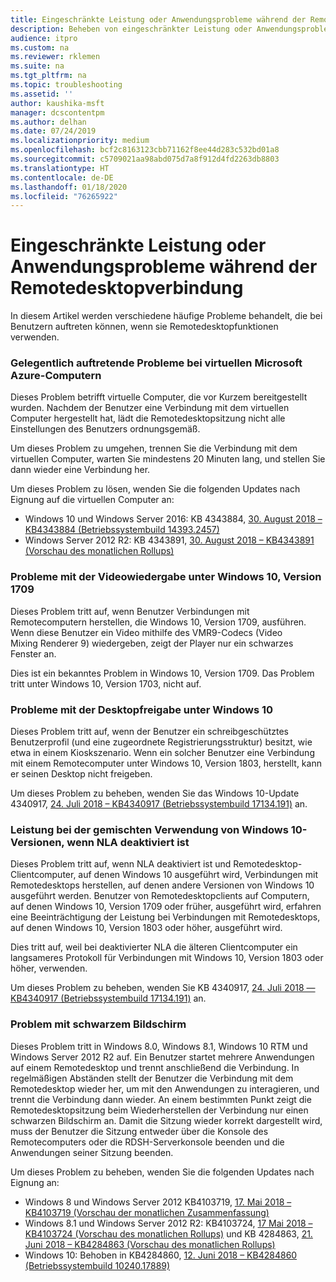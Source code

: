 ```yaml
---
title: Eingeschränkte Leistung oder Anwendungsprobleme während der Remotedesktopverbindung
description: Beheben von eingeschränkter Leistung oder Anwendungsproblemen während der Remotedesktopverbindung.
audience: itpro
ms.custom: na
ms.reviewer: rklemen
ms.suite: na
ms.tgt_pltfrm: na
ms.topic: troubleshooting
ms.assetid: ''
author: kaushika-msft
manager: dcscontentpm
ms.author: delhan
ms.date: 07/24/2019
ms.localizationpriority: medium
ms.openlocfilehash: bcf2c8163123cbb71162f8ee44d283c532bd01a8
ms.sourcegitcommit: c5709021aa98abd075d7a8f912d4fd2263db8803
ms.translationtype: HT
ms.contentlocale: de-DE
ms.lasthandoff: 01/18/2020
ms.locfileid: "76265922"
---
```

# <a name="poor-performance-or-application-problems-during-remote-desktop-connection"></a>Eingeschränkte Leistung oder Anwendungsprobleme während der Remotedesktopverbindung

In diesem Artikel werden verschiedene häufige Probleme behandelt, die bei Benutzern auftreten können, wenn sie Remotedesktopfunktionen verwenden.

### <a name="intermittent-problems-with-new-microsoft-azure-virtual-machines"></a>Gelegentlich auftretende Probleme bei virtuellen Microsoft Azure-Computern

Dieses Problem betrifft virtuelle Computer, die vor Kurzem bereitgestellt wurden. Nachdem der Benutzer eine Verbindung mit dem virtuellen Computer hergestellt hat, lädt die Remotedesktopsitzung nicht alle Einstellungen des Benutzers ordnungsgemäß.

Um dieses Problem zu umgehen, trennen Sie die Verbindung mit dem virtuellen Computer, warten Sie mindestens 20 Minuten lang, und stellen Sie dann wieder eine Verbindung her.

Um dieses Problem zu lösen, wenden Sie die folgenden Updates nach Eignung auf die virtuellen Computer an:

  - Windows 10 und Windows Server 2016: KB 4343884, [30. August 2018 – KB4343884 (Betriebssystembuild 14393.2457)](https://support.microsoft.com/help/4343884/windows-10-update-kb4343884)
  - Windows Server 2012 R2: KB 4343891, [30. August 2018 – KB4343891 (Vorschau des monatlichen Rollups)](https://support.microsoft.com/help/4343891/windows-81-update-kb4343891)

### <a name="video-playback-issues-on-windows-10-version-1709"></a>Probleme mit der Videowiedergabe unter Windows 10, Version 1709

Dieses Problem tritt auf, wenn Benutzer Verbindungen mit Remotecomputern herstellen, die Windows 10, Version 1709, ausführen. Wenn diese Benutzer ein Video mithilfe des VMR9-Codecs (Video Mixing Renderer 9) wiedergeben, zeigt der Player nur ein schwarzes Fenster an.

Dies ist ein bekanntes Problem in Windows 10, Version 1709. Das Problem tritt unter Windows 10, Version 1703, nicht auf.

### <a name="desktop-sharing-issues-on-windows-10"></a>Probleme mit der Desktopfreigabe unter Windows 10

Dieses Problem tritt auf, wenn der Benutzer ein schreibgeschütztes Benutzerprofil (und eine zugeordnete Registrierungsstruktur) besitzt, wie etwa in einem Kioskszenario. Wenn ein solcher Benutzer eine Verbindung mit einem Remotecomputer unter Windows 10, Version 1803, herstellt, kann er seinen Desktop nicht freigeben.

Um dieses Problem zu beheben, wenden Sie das Windows 10-Update 4340917, [24. Juli 2018 – KB4340917 (Betriebssystembuild 17134.191)](https://support.microsoft.com/help/4340917/windows-10-update-kb4340917) an.

### <a name="performance-issues-when-mixing-versions-of-windows-10-if-nla-is-disabled"></a>Leistung bei der gemischten Verwendung von Windows 10-Versionen, wenn NLA deaktiviert ist

Dieses Problem tritt auf, wenn NLA deaktiviert ist und Remotedesktop-Clientcomputer, auf denen Windows 10 ausgeführt wird, Verbindungen mit Remotedesktops herstellen, auf denen andere Versionen von Windows 10 ausgeführt werden. Benutzer von Remotedesktopclients auf Computern, auf denen Windows 10, Version 1709 oder früher, ausgeführt wird, erfahren eine Beeinträchtigung der Leistung bei Verbindungen mit Remotedesktops, auf denen Windows 10, Version 1803 oder höher, ausgeführt wird.

Dies tritt auf, weil bei deaktivierter NLA die älteren Clientcomputer ein langsameres Protokoll für Verbindungen mit Windows 10, Version 1803 oder höher, verwenden.

Um dieses Problem zu beheben, wenden Sie KB 4340917, [24. Juli 2018 — KB4340917 (Betriebssystembuild 17134.191)](https://support.microsoft.com/help/4340917/windows-10-update-kb4340917) an.

### <a name="black-screen-issue"></a>Problem mit schwarzem Bildschirm

Dieses Problem tritt in Windows 8.0, Windows 8.1, Windows 10 RTM und Windows Server 2012 R2 auf. Ein Benutzer startet mehrere Anwendungen auf einem Remotedesktop und trennt anschließend die Verbindung. In regelmäßigen Abständen stellt der Benutzer die Verbindung mit dem Remotedesktop wieder her, um mit den Anwendungen zu interagieren, und trennt die Verbindung dann wieder. An einem bestimmten Punkt zeigt die Remotedesktopsitzung beim Wiederherstellen der Verbindung nur einen schwarzen Bildschirm an. Damit die Sitzung wieder korrekt dargestellt wird, muss der Benutzer die Sitzung entweder über die Konsole des Remotecomputers oder die RDSH-Serverkonsole beenden und die Anwendungen seiner Sitzung beenden.

Um dieses Problem zu beheben, wenden Sie die folgenden Updates nach Eignung an:

  - Windows 8 und Windows Server 2012 KB4103719, [17. Mai 2018 – KB4103719 (Vorschau der monatlichen Zusammenfassung)](https://support.microsoft.com/help/4103719/windows-server-2012-update-kb4103719)
  - Windows 8.1 und Windows Server 2012 R2: KB4103724, [17 Mai 2018 – KB4103724 (Vorschau des monatlichen Rollups)](https://support.microsoft.com/help/4103724/windows-81-update-kb4103724) und KB 4284863, [21. Juni 2018 – KB4284863 (Vorschau des monatlichen Rollups)](https://support.microsoft.com/help/4284863/windows-81-update-kb4284863)
  - Windows 10: Behoben in KB4284860, [12. Juni 2018 – KB4284860 (Betriebssystembuild 10240.17889)](https://support.microsoft.com/help/4284860/windows-10-update-kb4284860)
